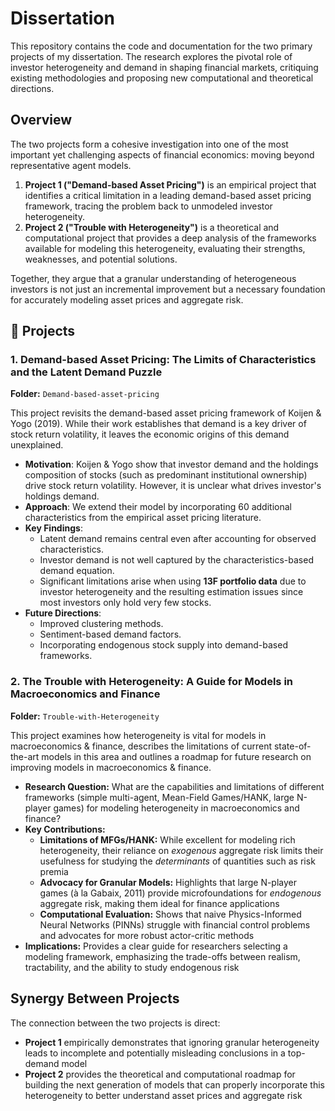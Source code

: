 # Dissertation

This repository contains the code and documentation for the two primary projects of my dissertation. The research explores the pivotal role of investor heterogeneity and demand in shaping financial markets, critiquing existing methodologies and proposing new computational and theoretical directions.

## Overview

The two projects form a cohesive investigation into one of the most important yet challenging aspects of financial economics: moving beyond representative agent models.

1. **Project 1 ("Demand-based Asset Pricing")** is an empirical project that identifies a critical limitation in a leading demand-based asset pricing framework, tracing the problem back to unmodeled investor heterogeneity.
2. **Project 2 ("Trouble with Heterogeneity")** is a theoretical and computational project that provides a deep analysis of the frameworks available for modeling this heterogeneity, evaluating their strengths, weaknesses, and potential solutions.

Together, they argue that a granular understanding of heterogeneous investors is not just an incremental improvement but a necessary foundation for accurately modeling asset prices and aggregate risk.

## 📂 Projects 

### 1. Demand-based Asset Pricing: The Limits of Characteristics and the Latent Demand Puzzle

**Folder:** `Demand-based-asset-pricing`

This project revisits the demand-based asset pricing framework of Koijen & Yogo (2019). While their work establishes that demand is a key driver of stock return volatility, it leaves the economic origins of this demand unexplained.

- **Motivation**: Koijen & Yogo show that investor demand and the holdings composition of stocks (such as predominant institutional ownership) drive stock return volatility. However, it is unclear what drives investor's holdings demand.  
- **Approach**: We extend their model by incorporating 60 additional characteristics from the empirical asset pricing literature.  
- **Key Findings**:  
  - Latent demand remains central even after accounting for observed characteristics.  
  - Investor demand is not well captured by the characteristics-based demand equation.  
  - Significant limitations arise when using **13F portfolio data** due to investor heterogeneity and the resulting estimation issues since most investors only hold very few stocks.  
- **Future Directions**:  
  - Improved clustering methods.  
  - Sentiment-based demand factors.  
  - Incorporating endogenous stock supply into demand-based frameworks. 

### 2. The Trouble with Heterogeneity: A Guide for Models in Macroeconomics and Finance

**Folder:** `Trouble-with-Heterogeneity`

This project examines how heterogeneity is vital for models in macroeconomics & finance, describes the limitations of current state-of-the-art models in this area and outlines a roadmap for future research on improving models in macroeconomics & finance.  

- **Research Question:** What are the capabilities and limitations of different frameworks (simple multi-agent, Mean-Field Games/HANK, large N-player games) for modeling heterogeneity in macroeconomics and finance?
- **Key Contributions:**
  - **Limitations of MFGs/HANK:** While excellent for modeling rich heterogeneity, their reliance on *exogenous* aggregate risk limits their usefulness for studying the *determinants* of quantities such as risk premia
  - **Advocacy for Granular Models:** Highlights that large N-player games (à la Gabaix, 2011) provide microfoundations for *endogenous* aggregate risk, making them ideal for finance applications
  - **Computational Evaluation:** Shows that naive Physics-Informed Neural Networks (PINNs) struggle with financial control problems and advocates for more robust actor-critic methods
- **Implications:** Provides a clear guide for researchers selecting a modeling framework, emphasizing the trade-offs between realism, tractability, and the ability to study endogenous risk

## Synergy Between Projects

The connection between the two projects is direct:

- **Project 1** empirically demonstrates that ignoring granular heterogeneity leads to incomplete and potentially misleading conclusions in a top-demand model
- **Project 2** provides the theoretical and computational roadmap for building the next generation of models that can properly incorporate this heterogeneity to better understand asset prices and aggregate risk
